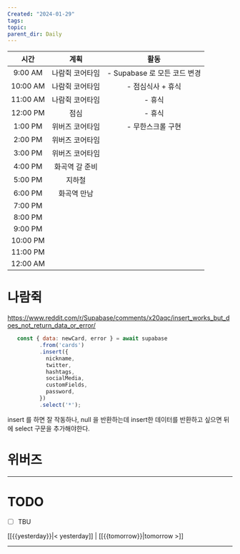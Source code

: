 ```yaml
---
Created: "2024-01-29"
tags: 
topic: 
parent_dir: Daily
---
```

|   시간   |      계획       |             활동             |
|:--------:|:---------------:|:----------------------------:|
| 9:00 AM  | 나람쥑 코어타임 | - Supabase 로 모든 코드 변경 |
| 10:00 AM | 나람쥑 코어타임 |      - 점심식사 + 휴식       |
| 11:00 AM | 나람쥑 코어타임 |            - 휴식            |
| 12:00 PM |      점심       |    - 휴식    |
| 1:00 PM  | 위버즈 코어타임 | - 무한스크롤 구현                             |
| 2:00 PM  | 위버즈 코어타임 |                              |
| 3:00 PM  | 위버즈 코어타임 |                              |
| 4:00 PM  | 화곡역 갈 준비 |                              |
| 5:00 PM  | 지하철 |                              |
| 6:00 PM  | 화곡역 만남                |                              |
| 7:00 PM  |                 |                              |
| 8:00 PM  |                 |                              |
| 9:00 PM  |                 |                              |
| 10:00 PM |                 |                              |
| 11:00 PM |                 |                              |
| 12:00 AM |                 |                              |
# 나람쥑
https://www.reddit.com/r/Supabase/comments/x20aqc/insert_works_but_does_not_return_data_or_error/
```js
   const { data: newCard, error } = await supabase
          .from('cards')
          .insert({
            nickname,
            twitter,
            hashtags,
            socialMedia,
            customFields,
            password,
          })
          .select('*');
```
insert 를 하면 잘 작동하나, null 을 반환하는데 insert한 데이터를 반환하고 싶으면 뒤에 select 구문을 추가해야한다. 
# 위버즈

----
# TODO
- [ ] TBU 
  
[[{{yesterday}}|< yesterday]] | [[{{tomorrow}}|tomorrow >]]  
  
---  

